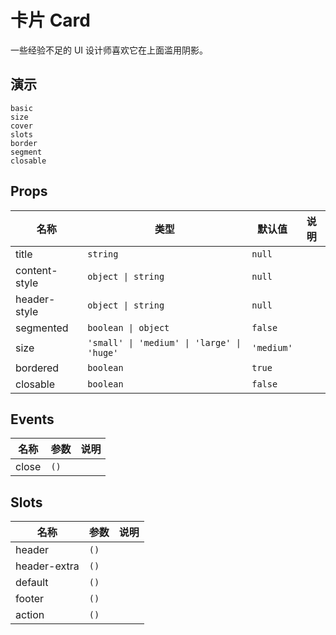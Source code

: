 # 卡片 Card
一些经验不足的 UI 设计师喜欢它在上面滥用阴影。
## 演示
```demo
basic
size
cover
slots
border
segment
closable
```
## Props
|名称|类型|默认值|说明|
|-|-|-|-|
|title|`string`|`null`||
|content-style|`object \| string`|`null`||
|header-style|`object \| string`|`null`||
|segmented|`boolean \| object`|`false`||
|size|`'small' \| 'medium' \| 'large' \| 'huge'`|`'medium'`||
|bordered|`boolean`|`true`||
|closable|`boolean`|`false`||

## Events
|名称|参数|说明|
|-|-|-|
|close|`()`||

## Slots
|名称|参数|说明|
|-|-|-|
|header|`()`||
|header-extra|`()`||
|default|`()`||
|footer|`()`||
|action|`()`||
